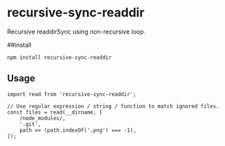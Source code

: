 # recursive-sync-readdir
Recursive readdirSync using non-recursive loop.

##install
```
npm install recursive-sync-readdir
```

## Usage
```
import read from 'recursive-sync-readdir';

// Use regular expression / string / function to match ignored files.  
const files = read(__dirname, [
    /node_modules/, 
    '.git', 
    path => (path.indexOf('.png') === -1),
]);
```
